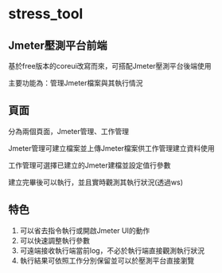 # stress_tool

## Jmeter壓測平台前端
基於free版本的coreui改寫而來，可搭配Jmeter壓測平台後端使用

主要功能為：管理Jmeter檔案與其執行情況

## 頁面
分為兩個頁面，Jmeter管理、工作管理

Jmeter管理可建立檔案並上傳Jmeter檔案供工作管理建立資料使用

工作管理可選擇已建立的Jmeter建檔並設定值行參數

建立完畢後可以執行，並且實時觀測其執行狀況(透過ws)

## 特色
1. 可以省去指令執行或開啟Jmeter UI的動作
2. 可以快速調整執行參數
3. 可遠端接收執行端當前log，不必於執行端直接觀測執行狀況
4. 執行結果可依照工作分別保留並可以於壓測平台直接瀏覽
